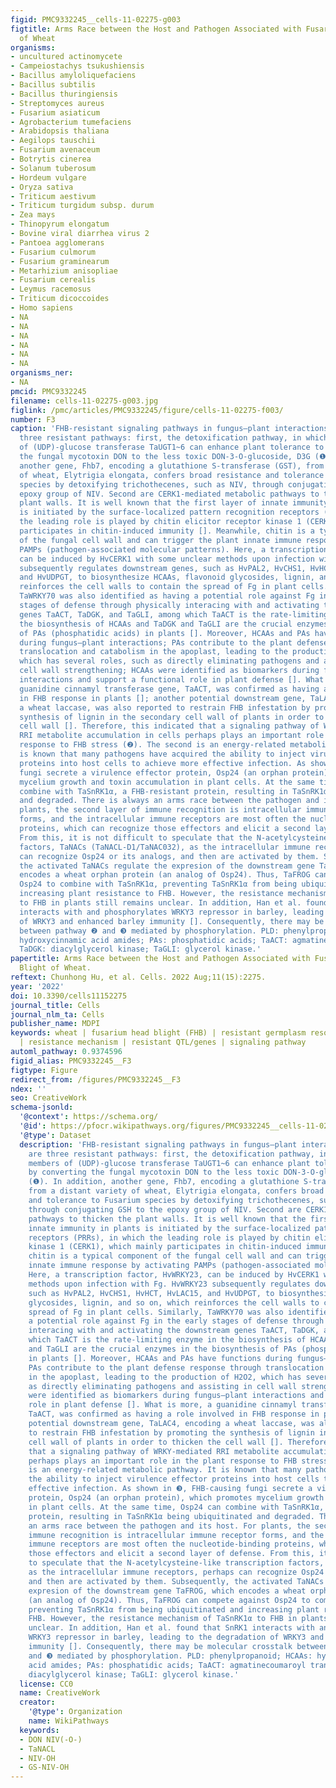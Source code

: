 ```yaml
---
figid: PMC9332245__cells-11-02275-g003
figtitle: Arms Race between the Host and Pathogen Associated with Fusarium Head Blight
  of Wheat
organisms:
- uncultured actinomycete
- Campeiostachys tsukushiensis
- Bacillus amyloliquefaciens
- Bacillus subtilis
- Bacillus thuringiensis
- Streptomyces aureus
- Fusarium asiaticum
- Agrobacterium tumefaciens
- Arabidopsis thaliana
- Aegilops tauschii
- Fusarium avenaceum
- Botrytis cinerea
- Solanum tuberosum
- Hordeum vulgare
- Oryza sativa
- Triticum aestivum
- Triticum turgidum subsp. durum
- Zea mays
- Thinopyrum elongatum
- Bovine viral diarrhea virus 2
- Pantoea agglomerans
- Fusarium culmorum
- Fusarium graminearum
- Metarhizium anisopliae
- Fusarium cerealis
- Leymus racemosus
- Triticum dicoccoides
- Homo sapiens
- NA
- NA
- NA
- NA
- NA
- NA
organisms_ner:
- NA
pmcid: PMC9332245
filename: cells-11-02275-g003.jpg
figlink: /pmc/articles/PMC9332245/figure/cells-11-02275-f003/
number: F3
caption: 'FHB-resistant signaling pathways in fungus–plant interactions. There are
  three resistant pathways: first, the detoxification pathway, in which the members
  of (UDP)-glucose transferase TaUGT1~6 can enhance plant tolerance to FHB by converting
  the fungal mycotoxin DON to the less toxic DON-3-O-glucoside, D3G (❶). In addition,
  another gene, Fhb7, encoding a glutathione S-transferase (GST), from a distant variety
  of wheat, Elytrigia elongata, confers broad resistance and tolerance to Fusarium
  species by detoxifying trichothecenes, such as NIV, through conjugating GSH to the
  epoxy group of NIV. Second are CERK1-mediated metabolic pathways to thicken the
  plant walls. It is well known that the first layer of innate immunity in plants
  is initiated by the surface-localized pattern recognition receptors (PRRs), in which
  the leading role is played by chitin elicitor receptor kinase 1 (CERK1), which mainly
  participates in chitin-induced immunity []. Meanwhile, chitin is a typical component
  of the fungal cell wall and can trigger the plant innate immune response by activating
  PAMPs (pathogen-associated molecular patterns). Here, a transcription factor, HvWRKY23,
  can be induced by HvCERK1 with some unclear methods upon infection with Fg. HvWRKY23
  subsequently regulates downstream genes, such as HvPAL2, HvCHS1, HvHCT, HvLAC15,
  and HvUDPGT, to biosynthesize HCAAs, flavonoid glycosides, lignin, and so on, which
  reinforces the cell walls to contain the spread of Fg in plant cells. Similarly,
  TaWRKY70 was also identified as having a potential role against Fg in the early
  stages of defense through physically interacing with and activating the downstream
  genes TaACT, TaDGK, and TaGLI, among which TaACT is the rate-limiting enzyme in
  the biosynthesis of HCAAs and TaDGK and TaGLI are the crucial enzymes in the biosynthesis
  of PAs (phosphatidic acids) in plants []. Moreover, HCAAs and PAs have functions
  during fungus–plant interactions; PAs contribute to the plant defense response through
  translocation and catabolism in the apoplast, leading to the production of H2O2,
  which has several roles, such as directly eliminating pathogens and assisting in
  cell wall strengthening; HCAAs were identified as biomarkers during fungus–plant
  interactions and support a functional role in plant defense []. What is more, a
  guanidine cinnamyl transferase gene, TaACT, was confirmed as having a role involved
  in FHB response in plants []; another potential downstream gene, TaLAC4, encoding
  a wheat laccase, was also reported to restrain FHB infestation by promoting the
  synthesis of lignin in the secondary cell wall of plants in order to thicken the
  cell wall []. Therefore, this indicated that a signaling pathway of WRKY-mediated
  RRI metabolite accumulation in cells perhaps plays an important role in the plant
  response to FHB stress (❷). The second is an energy-related metabolic pathway. It
  is known that many pathogens have acquired the ability to inject virulence effector
  proteins into host cells to achieve more effective infection. As shown in ❸, FHB-causing
  fungi secrete a virulence effector protein, Osp24 (an orphan protein), which promotes
  mycelium growth and toxin accumulation in plant cells. At the same time, Osp24 can
  combine with TaSnRK1α, a FHB-resistant protein, resulting in TaSnRK1α being ubiquitinated
  and degraded. There is always an arms race between the pathogen and its host. For
  plants, the second layer of immune recognition is intracellular immune receptor
  forms, and the intracellular immune receptors are most often the nucleotide-binding
  proteins, which can recognize those effectors and elicit a second layer of defense.
  From this, it is not difficult to speculate that the N-acetylcysteine-like transcription
  factors, TaNACs (TaNACL-D1/TaNAC032), as the intracellular immune receptors, perhaps
  can recognize Osp24 or its analogs, and then are activated by them. Subsequently,
  the activated TaNACs regulate the expresion of the downstream gene TaFROG, which
  encodes a wheat orphan protein (an analog of Osp24). Thus, TaFROG can compete against
  Osp24 to combine with TaSnRK1α, preventing TaSnRK1α from being ubiquitinated and
  increasing plant resistance to FHB. However, the resistance mechanism of TaSnRK1α
  to FHB in plants still remains unclear. In addition, Han et al. found that SnRK1
  interacts with and phosphorylates WRKY3 repressor in barley, leading to the degradation
  of WRKY3 and enhanced barley immunity []. Consequently, there may be molecular crosstalk
  between pathway ❷ and ❸ mediated by phosphorylation. PLD: phenylpropanoid; HCAAs:
  hydroxycinnamic acid amides; PAs: phosphatidic acids; TaACT: agmatinecoumaroyl transferase;
  TaDGK: diacylglycerol kinase; TaGLI: glycerol kinase.'
papertitle: Arms Race between the Host and Pathogen Associated with Fusarium Head
  Blight of Wheat.
reftext: Chunhong Hu, et al. Cells. 2022 Aug;11(15):2275.
year: '2022'
doi: 10.3390/cells11152275
journal_title: Cells
journal_nlm_ta: Cells
publisher_name: MDPI
keywords: wheat | fusarium head blight (FHB) | resistant germplasm resources | pathogenesis
  | resistance mechanism | resistant QTL/genes | signaling pathway
automl_pathway: 0.9374596
figid_alias: PMC9332245__F3
figtype: Figure
redirect_from: /figures/PMC9332245__F3
ndex: ''
seo: CreativeWork
schema-jsonld:
  '@context': https://schema.org/
  '@id': https://pfocr.wikipathways.org/figures/PMC9332245__cells-11-02275-g003.html
  '@type': Dataset
  description: 'FHB-resistant signaling pathways in fungus–plant interactions. There
    are three resistant pathways: first, the detoxification pathway, in which the
    members of (UDP)-glucose transferase TaUGT1~6 can enhance plant tolerance to FHB
    by converting the fungal mycotoxin DON to the less toxic DON-3-O-glucoside, D3G
    (❶). In addition, another gene, Fhb7, encoding a glutathione S-transferase (GST),
    from a distant variety of wheat, Elytrigia elongata, confers broad resistance
    and tolerance to Fusarium species by detoxifying trichothecenes, such as NIV,
    through conjugating GSH to the epoxy group of NIV. Second are CERK1-mediated metabolic
    pathways to thicken the plant walls. It is well known that the first layer of
    innate immunity in plants is initiated by the surface-localized pattern recognition
    receptors (PRRs), in which the leading role is played by chitin elicitor receptor
    kinase 1 (CERK1), which mainly participates in chitin-induced immunity []. Meanwhile,
    chitin is a typical component of the fungal cell wall and can trigger the plant
    innate immune response by activating PAMPs (pathogen-associated molecular patterns).
    Here, a transcription factor, HvWRKY23, can be induced by HvCERK1 with some unclear
    methods upon infection with Fg. HvWRKY23 subsequently regulates downstream genes,
    such as HvPAL2, HvCHS1, HvHCT, HvLAC15, and HvUDPGT, to biosynthesize HCAAs, flavonoid
    glycosides, lignin, and so on, which reinforces the cell walls to contain the
    spread of Fg in plant cells. Similarly, TaWRKY70 was also identified as having
    a potential role against Fg in the early stages of defense through physically
    interacing with and activating the downstream genes TaACT, TaDGK, and TaGLI, among
    which TaACT is the rate-limiting enzyme in the biosynthesis of HCAAs and TaDGK
    and TaGLI are the crucial enzymes in the biosynthesis of PAs (phosphatidic acids)
    in plants []. Moreover, HCAAs and PAs have functions during fungus–plant interactions;
    PAs contribute to the plant defense response through translocation and catabolism
    in the apoplast, leading to the production of H2O2, which has several roles, such
    as directly eliminating pathogens and assisting in cell wall strengthening; HCAAs
    were identified as biomarkers during fungus–plant interactions and support a functional
    role in plant defense []. What is more, a guanidine cinnamyl transferase gene,
    TaACT, was confirmed as having a role involved in FHB response in plants []; another
    potential downstream gene, TaLAC4, encoding a wheat laccase, was also reported
    to restrain FHB infestation by promoting the synthesis of lignin in the secondary
    cell wall of plants in order to thicken the cell wall []. Therefore, this indicated
    that a signaling pathway of WRKY-mediated RRI metabolite accumulation in cells
    perhaps plays an important role in the plant response to FHB stress (❷). The second
    is an energy-related metabolic pathway. It is known that many pathogens have acquired
    the ability to inject virulence effector proteins into host cells to achieve more
    effective infection. As shown in ❸, FHB-causing fungi secrete a virulence effector
    protein, Osp24 (an orphan protein), which promotes mycelium growth and toxin accumulation
    in plant cells. At the same time, Osp24 can combine with TaSnRK1α, a FHB-resistant
    protein, resulting in TaSnRK1α being ubiquitinated and degraded. There is always
    an arms race between the pathogen and its host. For plants, the second layer of
    immune recognition is intracellular immune receptor forms, and the intracellular
    immune receptors are most often the nucleotide-binding proteins, which can recognize
    those effectors and elicit a second layer of defense. From this, it is not difficult
    to speculate that the N-acetylcysteine-like transcription factors, TaNACs (TaNACL-D1/TaNAC032),
    as the intracellular immune receptors, perhaps can recognize Osp24 or its analogs,
    and then are activated by them. Subsequently, the activated TaNACs regulate the
    expresion of the downstream gene TaFROG, which encodes a wheat orphan protein
    (an analog of Osp24). Thus, TaFROG can compete against Osp24 to combine with TaSnRK1α,
    preventing TaSnRK1α from being ubiquitinated and increasing plant resistance to
    FHB. However, the resistance mechanism of TaSnRK1α to FHB in plants still remains
    unclear. In addition, Han et al. found that SnRK1 interacts with and phosphorylates
    WRKY3 repressor in barley, leading to the degradation of WRKY3 and enhanced barley
    immunity []. Consequently, there may be molecular crosstalk between pathway ❷
    and ❸ mediated by phosphorylation. PLD: phenylpropanoid; HCAAs: hydroxycinnamic
    acid amides; PAs: phosphatidic acids; TaACT: agmatinecoumaroyl transferase; TaDGK:
    diacylglycerol kinase; TaGLI: glycerol kinase.'
  license: CC0
  name: CreativeWork
  creator:
    '@type': Organization
    name: WikiPathways
  keywords:
  - DON NIV(-O-)
  - TaNACL
  - NIV-OH
  - GS-NIV-OH
---
```

